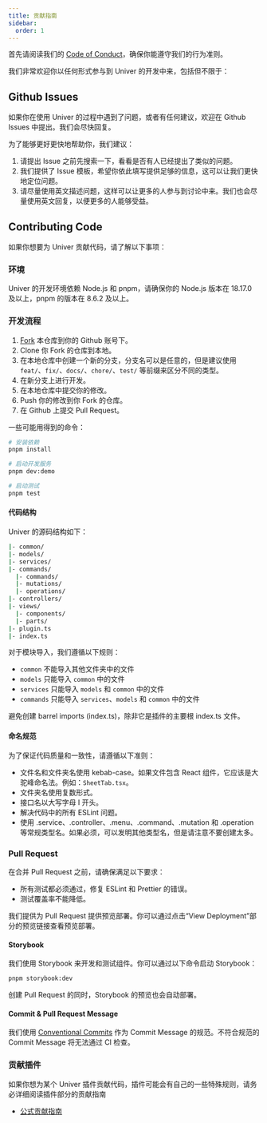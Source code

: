 ```yaml
---
title: 贡献指南
sidebar:
  order: 1
---
```


首先请阅读我们的 [Code of Conduct](https://github.com/dream-num/univer/blob/dev/CODE_OF_CONDUCT.md)，确保你能遵守我们的行为准则。

我们非常欢迎你以任何形式参与到 Univer 的开发中来，包括但不限于：

## Github Issues

如果你在使用 Univer 的过程中遇到了问题，或者有任何建议，欢迎在 Github Issues 中提出。我们会尽快回复。

为了能够更好更快地帮助你，我们建议：

1. 请提出 Issue 之前先搜索一下，看看是否有人已经提出了类似的问题。
2. 我们提供了 Issue 模板，希望你依此填写提供足够的信息，这可以让我们更快地定位问题。
3. 请尽量使用英文描述问题，这样可以让更多的人参与到讨论中来。我们也会尽量使用英文回复，以便更多的人能够受益。

## Contributing Code

如果你想要为 Univer 贡献代码，请了解以下事项：

### 环境

Univer 的开发环境依赖 Node.js 和 pnpm，请确保你的 Node.js 版本在 18.17.0 及以上，pnpm 的版本在 8.6.2 及以上。

### 开发流程

1. [Fork](https://github.com/dream-num/univer/fork) 本仓库到你的 Github 账号下。
2. Clone 你 Fork 的仓库到本地。
3. 在本地仓库中创建一个新的分支，分支名可以是任意的，但是建议使用 `feat/`、`fix/`、`docs/`、`chore/`、`test/` 等前缀来区分不同的类型。
4. 在新分支上进行开发。
5. 在本地仓库中提交你的修改。
6. Push 你的修改到你 Fork 的仓库。
7. 在 Github 上提交 Pull Request。

一些可能用得到的命令：

```bash
# 安装依赖
pnpm install

# 启动开发服务
pnpm dev:demo

# 启动测试
pnpm test
```

#### 代码结构

Univer 的源码结构如下：

```bash
|- common/
|- models/
|- services/
|- commands/
  |- commands/
  |- mutations/
  |- operations/
|- controllers/
|- views/
  |- components/
  |- parts/
|- plugin.ts
|- index.ts
```

对于模块导入，我们遵循以下规则：

- `common` 不能导入其他文件夹中的文件
- `models` 只能导入 `common` 中的文件
- `services` 只能导入 `models` 和 `common` 中的文件
- `commands` 只能导入 `services`、`models` 和 `common` 中的文件

避免创建 barrel imports (index.ts)，除非它是插件的主要根 index.ts 文件。

#### 命名规范

为了保证代码质量和一致性，请遵循以下准则：

- 文件名和文件夹名使用 kebab-case。如果文件包含 React 组件，它应该是大驼峰命名法。例如：`SheetTab.tsx`。
- 文件夹名使用复数形式。
- 接口名以大写字母 I 开头。
- 解决代码中的所有 ESLint 问题。
- 使用 .service、.controller、.menu、.command、.mutation 和 .operation 等常规类型名。如果必须，可以发明其他类型名，但是请注意不要创建太多。

### Pull Request

在合并 Pull Request 之前，请确保满足以下要求：

- 所有测试都必须通过，修复 ESLint 和 Prettier 的错误。
- 测试覆盖率不能降低。

我们提供为 Pull Request 提供预览部署。你可以通过点击“View Deployment”部分的预览链接查看预览部署。

#### Storybook

我们使用 Storybook 来开发和测试组件。你可以通过以下命令启动 Storybook：

```bash
pnpm storybook:dev
```

创建 Pull Request 的同时，Storybook 的预览也会自动部署。

#### Commit & Pull Request Message

我们使用 [Conventional Commits](https://www.conventionalcommits.org/en/v1.0.0/) 作为 Commit Message 的规范。不符合规范的 Commit Message 将无法通过 CI 检查。

### 贡献插件

如果你想为某个 Univer 插件贡献代码，插件可能会有自己的一些特殊规则，请务必详细阅读插件部分的贡献指南

- [公式贡献指南](/zh-cn/guides/contributing/formula/)